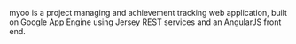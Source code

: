 myoo is a project managing and achievement tracking web application, built on Google App Engine using Jersey REST services and an AngularJS front end.
